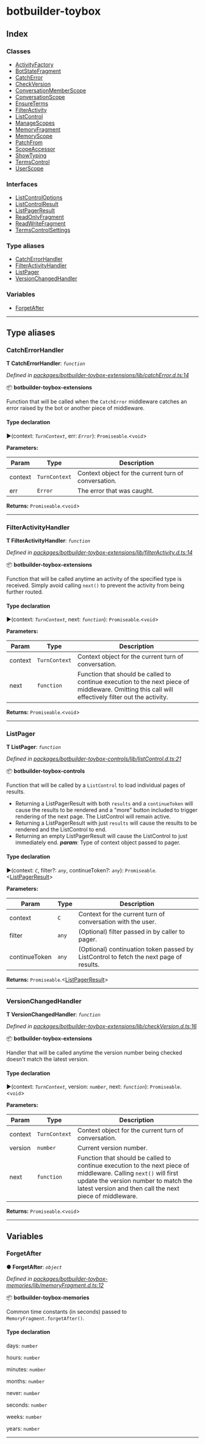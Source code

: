 


#  botbuilder-toybox


## Index

### Classes

* [ActivityFactory](classes/botbuilder_toybox.activityfactory.md)
* [BotStateFragment](classes/botbuilder_toybox.botstatefragment.md)
* [CatchError](classes/botbuilder_toybox.catcherror.md)
* [CheckVersion](classes/botbuilder_toybox.checkversion.md)
* [ConversationMemberScope](classes/botbuilder_toybox.conversationmemberscope.md)
* [ConversationScope](classes/botbuilder_toybox.conversationscope.md)
* [EnsureTerms](classes/botbuilder_toybox.ensureterms.md)
* [FilterActivity](classes/botbuilder_toybox.filteractivity.md)
* [ListControl](classes/botbuilder_toybox.listcontrol.md)
* [ManageScopes](classes/botbuilder_toybox.managescopes.md)
* [MemoryFragment](classes/botbuilder_toybox.memoryfragment.md)
* [MemoryScope](classes/botbuilder_toybox.memoryscope.md)
* [PatchFrom](classes/botbuilder_toybox.patchfrom.md)
* [ScopeAccessor](classes/botbuilder_toybox.scopeaccessor.md)
* [ShowTyping](classes/botbuilder_toybox.showtyping.md)
* [TermsControl](classes/botbuilder_toybox.termscontrol.md)
* [UserScope](classes/botbuilder_toybox.userscope.md)


### Interfaces

* [ListControlOptions](interfaces/botbuilder_toybox.listcontroloptions.md)
* [ListControlResult](interfaces/botbuilder_toybox.listcontrolresult.md)
* [ListPagerResult](interfaces/botbuilder_toybox.listpagerresult.md)
* [ReadOnlyFragment](interfaces/botbuilder_toybox.readonlyfragment.md)
* [ReadWriteFragment](interfaces/botbuilder_toybox.readwritefragment.md)
* [TermsControlSettings](interfaces/botbuilder_toybox.termscontrolsettings.md)


### Type aliases

* [CatchErrorHandler](#catcherrorhandler)
* [FilterActivityHandler](#filteractivityhandler)
* [ListPager](#listpager)
* [VersionChangedHandler](#versionchangedhandler)


### Variables

* [ForgetAfter](#forgetafter)



---
## Type aliases
<a id="catcherrorhandler"></a>

###  CatchErrorHandler

**Τ CatchErrorHandler**:  *`function`* 

*Defined in [packages/botbuilder-toybox-extensions/lib/catchError.d.ts:14](https://github.com/Stevenic/botbuilder-toybox/blob/dd57c76/packages/botbuilder-toybox-extensions/lib/catchError.d.ts#L14)*



:package: **botbuilder-toybox-extensions**

Function that will be called when the `CatchError` middleware catches an error raised by the bot or another piece of middleware.

#### Type declaration
►(context: *`TurnContext`*, err: *`Error`*): `Promiseable`.<`void`>



**Parameters:**

| Param | Type | Description |
| ------ | ------ | ------ |
| context | `TurnContext`   |  Context object for the current turn of conversation. |
| err | `Error`   |  The error that was caught. |





**Returns:** `Promiseable`.<`void`>






___

<a id="filteractivityhandler"></a>

###  FilterActivityHandler

**Τ FilterActivityHandler**:  *`function`* 

*Defined in [packages/botbuilder-toybox-extensions/lib/filterActivity.d.ts:14](https://github.com/Stevenic/botbuilder-toybox/blob/dd57c76/packages/botbuilder-toybox-extensions/lib/filterActivity.d.ts#L14)*



:package: **botbuilder-toybox-extensions**

Function that will be called anytime an activity of the specified type is received. Simply avoid calling `next()` to prevent the activity from being further routed.

#### Type declaration
►(context: *`TurnContext`*, next: *`function`*): `Promiseable`.<`void`>



**Parameters:**

| Param | Type | Description |
| ------ | ------ | ------ |
| context | `TurnContext`   |  Context object for the current turn of conversation. |
| next | `function`   |  Function that should be called to continue execution to the next piece of middleware. Omitting this call will effectively filter out the activity. |





**Returns:** `Promiseable`.<`void`>






___

<a id="listpager"></a>

###  ListPager

**Τ ListPager**:  *`function`* 

*Defined in [packages/botbuilder-toybox-controls/lib/listControl.d.ts:21](https://github.com/Stevenic/botbuilder-toybox/blob/dd57c76/packages/botbuilder-toybox-controls/lib/listControl.d.ts#L21)*



:package: **botbuilder-toybox-controls**

Function that will be called by a `ListControl` to load individual pages of results.

*   Returning a ListPagerResult with both `results` and a `continueToken` will cause the results to be rendered and a "more" button included to trigger rendering of the next page. The ListControl will remain active.
*   Returning a ListPagerResult with just `results` will cause the results to be rendered and the ListControl to end.
*   Returning an empty ListPagerResult will cause the ListControl to just immediately end.
*__param__*: Type of context object passed to pager.


#### Type declaration
►(context: *`C`*, filter?: *`any`*, continueToken?: *`any`*): `Promiseable`.<[ListPagerResult](interfaces/botbuilder_toybox.listpagerresult.md)>



**Parameters:**

| Param | Type | Description |
| ------ | ------ | ------ |
| context | `C`   |  Context for the current turn of conversation with the user. |
| filter | `any`   |  (Optional) filter passed in by caller to pager. |
| continueToken | `any`   |  (Optional) continuation token passed by ListControl to fetch the next page of results. |





**Returns:** `Promiseable`.<[ListPagerResult](interfaces/botbuilder_toybox.listpagerresult.md)>






___

<a id="versionchangedhandler"></a>

###  VersionChangedHandler

**Τ VersionChangedHandler**:  *`function`* 

*Defined in [packages/botbuilder-toybox-extensions/lib/checkVersion.d.ts:16](https://github.com/Stevenic/botbuilder-toybox/blob/dd57c76/packages/botbuilder-toybox-extensions/lib/checkVersion.d.ts#L16)*



:package: **botbuilder-toybox-extensions**

Handler that will be called anytime the version number being checked doesn't match the latest version.

#### Type declaration
►(context: *`TurnContext`*, version: *`number`*, next: *`function`*): `Promiseable`.<`void`>



**Parameters:**

| Param | Type | Description |
| ------ | ------ | ------ |
| context | `TurnContext`   |  Context object for the current turn of conversation. |
| version | `number`   |  Current version number. |
| next | `function`   |  Function that should be called to continue execution to the next piece of middleware. Calling `next()` will first update the version number to match the latest version and then call the next piece of middleware. |





**Returns:** `Promiseable`.<`void`>






___


## Variables
<a id="forgetafter"></a>

###  ForgetAfter

**●  ForgetAfter**:  *`object`* 

*Defined in [packages/botbuilder-toybox-memories/lib/memoryFragment.d.ts:12](https://github.com/Stevenic/botbuilder-toybox/blob/dd57c76/packages/botbuilder-toybox-memories/lib/memoryFragment.d.ts#L12)*



:package: **botbuilder-toybox-memories**

Common time constants (in seconds) passed to `MemoryFragment.forgetAfter()`.

#### Type declaration




 days: `number`






 hours: `number`






 minutes: `number`






 months: `number`






 never: `number`






 seconds: `number`






 weeks: `number`






 years: `number`







___


